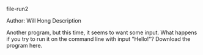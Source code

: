 file-run2

Author: Will Hong
Description

Another program, but this time, it seems to want some input. What happens if you try to run it on the command line with input "Hello!"? Download the program here.
